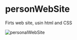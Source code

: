  <h1>personWebSite</h1>
 <p>Firts web site, usin html and CSS</p>

 ![personalWebSite](https://github.com/ReMendess/personWebSite/assets/142457377/f6d9bd16-1bd7-4434-87d0-bf7ab435ccc1)
